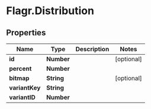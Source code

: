 # Flagr.Distribution

## Properties
Name | Type | Description | Notes
------------ | ------------- | ------------- | -------------
**id** | **Number** |  | [optional] 
**percent** | **Number** |  | 
**bitmap** | **String** |  | [optional] 
**variantKey** | **String** |  | 
**variantID** | **Number** |  | 


